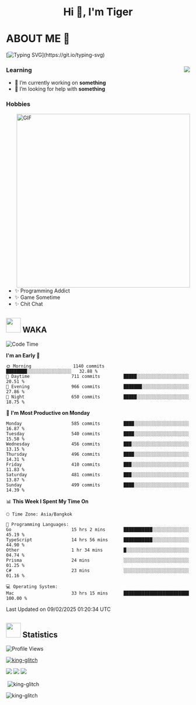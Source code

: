<h1 align="center">Hi 👋, I'm Tiger</h1>




# ABOUT ME 💬

[![Typing SVG](https://readme-typing-svg.herokuapp.com?color=22F771&vCenter=true&lines=A+perssionate+developer+from+nowhere.)](https://git.io/typing-svg)

<div>
 <img align="right" src="https://spotify-github-profile.vercel.app/api/view?uid=12129734423&cover_image=false&theme=default&bar_color=22d016&bar_color_cover=true" />
 <h3>Learning</h3>
 
 <ul>
  <li>🔭 I’m currently working on <b>something</b></li>
  <li>🤝 I’m looking for help with <b>something</b></li>
 </ul>
 
</div>
<div>
 <h3>Hobbies</h3>
 <img align="right" height="475px"  alt="GIF" src="https://i.pinimg.com/originals/1f/b7/db/1fb7dbee557e5ed509f7517da8a84d58.gif" />
 <ul>
  <li>✨ Programming Addict</li>
  <li>✨ Game Sometime</li>
  <li>✨ Chit Chat</li>
 </ul>
 
</div>



## <img height="40" src="https://raw.githubusercontent.com/innng/innng/master/assets/kyubey.gif"/> WAKA

<!--START_SECTION:waka-->
![Code Time](http://img.shields.io/badge/Code%20Time-3%2C265%20hrs%209%20mins-blue)

**I'm an Early 🐤** 

```text
🌞 Morning                1140 commits        ████████░░░░░░░░░░░░░░░░░   32.88 % 
🌆 Daytime                711 commits         █████░░░░░░░░░░░░░░░░░░░░   20.51 % 
🌃 Evening                966 commits         ███████░░░░░░░░░░░░░░░░░░   27.86 % 
🌙 Night                  650 commits         █████░░░░░░░░░░░░░░░░░░░░   18.75 % 
```
📅 **I'm Most Productive on Monday** 

```text
Monday                   585 commits         ████░░░░░░░░░░░░░░░░░░░░░   16.87 % 
Tuesday                  540 commits         ████░░░░░░░░░░░░░░░░░░░░░   15.58 % 
Wednesday                456 commits         ███░░░░░░░░░░░░░░░░░░░░░░   13.15 % 
Thursday                 496 commits         ████░░░░░░░░░░░░░░░░░░░░░   14.31 % 
Friday                   410 commits         ███░░░░░░░░░░░░░░░░░░░░░░   11.83 % 
Saturday                 481 commits         ███░░░░░░░░░░░░░░░░░░░░░░   13.87 % 
Sunday                   499 commits         ████░░░░░░░░░░░░░░░░░░░░░   14.39 % 
```


📊 **This Week I Spent My Time On** 

```text
🕑︎ Time Zone: Asia/Bangkok

💬 Programming Languages: 
Go                       15 hrs 2 mins       ███████████░░░░░░░░░░░░░░   45.19 % 
TypeScript               14 hrs 56 mins      ███████████░░░░░░░░░░░░░░   44.90 % 
Other                    1 hr 34 mins        █░░░░░░░░░░░░░░░░░░░░░░░░   04.74 % 
Prisma                   24 mins             ░░░░░░░░░░░░░░░░░░░░░░░░░   01.25 % 
C#                       23 mins             ░░░░░░░░░░░░░░░░░░░░░░░░░   01.16 % 

💻 Operating System: 
Mac                      33 hrs 15 mins      █████████████████████████   100.00 % 
```


 Last Updated on 09/02/2025 01:20:34 UTC
<!--END_SECTION:waka-->
## <img height="40" src="https://raw.githubusercontent.com/innng/innng/master/assets/kyubey.gif"/> Statistics
![Profile Views](https://komarev.com/ghpvc/?username=king-glitch)  

<p align="left"> 
 <a href="https://github.com/ryo-ma/github-profile-trophy">
  <img src="https://github-profile-trophy.vercel.app/?username=king-glitch&theme=dracula" alt="king-glitch" />
 </a> </p>

![](https://github-profile-summary-cards.vercel.app/api/cards/profile-details?username=king-glitch&theme=dracula)
![](https://github-profile-summary-cards.vercel.app/api/cards/stats?username=king-glitch&theme=dracula) 
![](https://github-profile-summary-cards.vercel.app/api/cards/productive-time?username=king-glitch&theme=dracula)


<p>&nbsp;<img align="center" src="https://github-readme-stats.vercel.app/api?username=king-glitch&theme=dracula" alt="king-glitch" /></p>

<p><img align="center" src="https://github-readme-streak-stats.herokuapp.com/?user=king-glitch&theme=dracula" alt="king-glitch" /></p>
